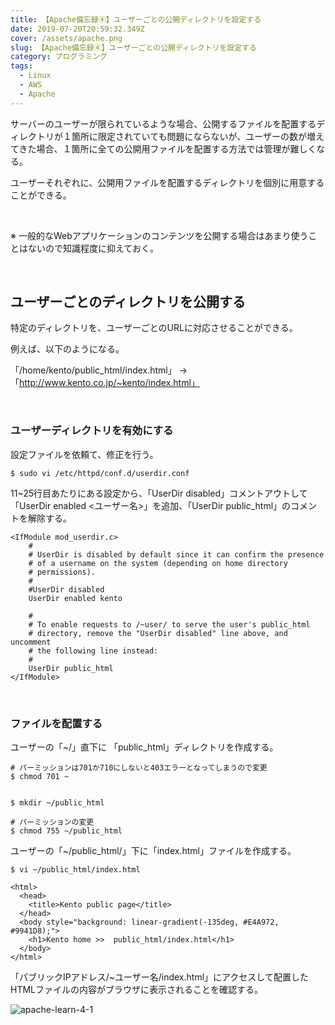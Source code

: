 ```yaml
---
title: 【Apache備忘録④】ユーザーごとの公開ディレクトリを設定する
date: 2019-07-20T20:59:32.349Z
cover: /assets/apache.png
slug: 【Apache備忘録④】ユーザーごとの公開ディレクトリを設定する
category: プログラミング
tags:
  - Linux
  - AWS
  - Apache
---
```

サーバーのユーザーが限られているような場合、公開するファイルを配置するディレクトリが１箇所に限定されていても問題にならないが、ユーザーの数が増えてきた場合、１箇所に全ての公開用ファイルを配置する方法では管理が難しくなる。

ユーザーそれぞれに、公開用ファイルを配置するディレクトリを個別に用意することができる。

<br>

※ 一般的なWebアプリケーションのコンテンツを公開する場合はあまり使うことはないので知識程度に抑えておく。

<br>

## ユーザーごとのディレクトリを公開する

特定のディレクトリを、ユーザーごとのURLに対応させることができる。

例えば、以下のようになる。

「/home/kento/public_html/index.html」 → 「http://www.kento.co.jp/~kento/index.html」

<br>

### ユーザーディレクトリを有効にする

設定ファイルを依頼て、修正を行う。

```
$ sudo vi /etc/httpd/conf.d/userdir.conf
```

11~25行目あたりにある設定から、「UserDir disabled」コメントアウトして「UserDir enabled <ユーザー名>」を追加、「UserDir public_html」のコメントを解除する。

```
<IfModule mod_userdir.c>
    #
    # UserDir is disabled by default since it can confirm the presence
    # of a username on the system (depending on home directory
    # permissions).
    #
    #UserDir disabled
    UserDir enabled kento

    #
    # To enable requests to /~user/ to serve the user's public_html
    # directory, remove the "UserDir disabled" line above, and uncomment
    # the following line instead:
    # 
    UserDir public_html
</IfModule>
```

<br>

### ファイルを配置する

ユーザーの「~/」直下に 「public_html」ディレクトリを作成する。

```
# パーミッションは701か710にしないと403エラーとなってしまうので変更
$ chmod 701 ~


$ mkdir ~/public_html

# パーミッションの変更
$ chmod 755 ~/public_html
```

ユーザーの「~/public_html/」下に「index.html」ファイルを作成する。

```
$ vi ~/public_html/index.html
```

```
<html>
  <head>
    <title>Kento public page</title>
  </head>
  <body style="background: linear-gradient(-135deg, #E4A972, #9941D8);">
    <h1>Kento home >>  public_html/index.html</h1>
  </body>
</html>
```

「パブリックIPアドレス/~ユーザー名/index.html」にアクセスして配置したHTMLファイルの内容がブラウザに表示されることを確認する。

![apache-learn-4-1](/assets/apache-learn-4-1.png)
